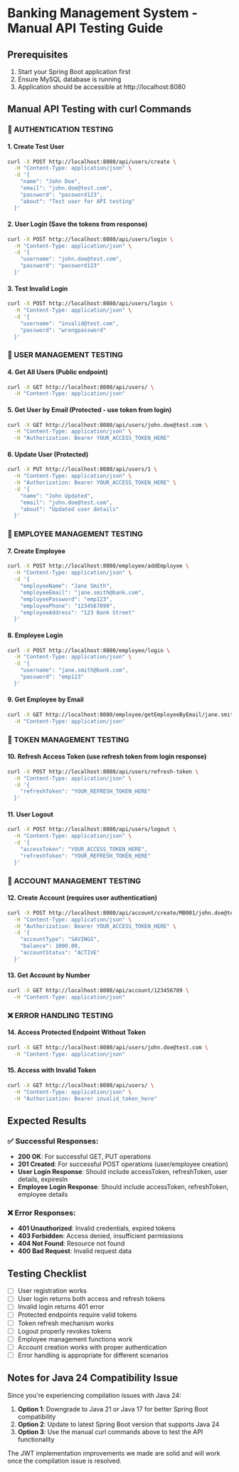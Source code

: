 # Banking Management System - Manual API Testing Guide

## Prerequisites
1. Start your Spring Boot application first
2. Ensure MySQL database is running
3. Application should be accessible at http://localhost:8080

## Manual API Testing with curl Commands

### 🔐 AUTHENTICATION TESTING

#### 1. Create Test User
```bash
curl -X POST http://localhost:8080/api/users/create \
  -H "Content-Type: application/json" \
  -d '{
    "name": "John Doe",
    "email": "john.doe@test.com",
    "password": "password123",
    "about": "Test user for API testing"
  }'
```

#### 2. User Login (Save the tokens from response)
```bash
curl -X POST http://localhost:8080/api/users/login \
  -H "Content-Type: application/json" \
  -d '{
    "username": "john.doe@test.com",
    "password": "password123"
  }'
```

#### 3. Test Invalid Login
```bash
curl -X POST http://localhost:8080/api/users/login \
  -H "Content-Type: application/json" \
  -d '{
    "username": "invalid@test.com",
    "password": "wrongpassword"
  }'
```

### 👥 USER MANAGEMENT TESTING

#### 4. Get All Users (Public endpoint)
```bash
curl -X GET http://localhost:8080/api/users/ \
  -H "Content-Type: application/json"
```

#### 5. Get User by Email (Protected - use token from login)
```bash
curl -X GET http://localhost:8080/api/users/john.doe@test.com \
  -H "Content-Type: application/json" \
  -H "Authorization: Bearer YOUR_ACCESS_TOKEN_HERE"
```

#### 6. Update User (Protected)
```bash
curl -X PUT http://localhost:8080/api/users/1 \
  -H "Content-Type: application/json" \
  -H "Authorization: Bearer YOUR_ACCESS_TOKEN_HERE" \
  -d '{
    "name": "John Updated",
    "email": "john.doe@test.com",
    "about": "Updated user details"
  }'
```

### 👔 EMPLOYEE MANAGEMENT TESTING

#### 7. Create Employee
```bash
curl -X POST http://localhost:8080/employee/addEmployee \
  -H "Content-Type: application/json" \
  -d '{
    "employeeName": "Jane Smith",
    "employeeEmail": "jane.smith@bank.com",
    "employeePassword": "emp123",
    "employeePhone": "1234567890",
    "employeeAddress": "123 Bank Street"
  }'
```

#### 8. Employee Login
```bash
curl -X POST http://localhost:8080/employee/login \
  -H "Content-Type: application/json" \
  -d '{
    "username": "jane.smith@bank.com",
    "password": "emp123"
  }'
```

#### 9. Get Employee by Email
```bash
curl -X GET http://localhost:8080/employee/getEmployeeByEmail/jane.smith@bank.com \
  -H "Content-Type: application/json"
```

### 🔄 TOKEN MANAGEMENT TESTING

#### 10. Refresh Access Token (use refresh token from login response)
```bash
curl -X POST http://localhost:8080/api/users/refresh-token \
  -H "Content-Type: application/json" \
  -d '{
    "refreshToken": "YOUR_REFRESH_TOKEN_HERE"
  }'
```

#### 11. User Logout
```bash
curl -X POST http://localhost:8080/api/users/logout \
  -H "Content-Type: application/json" \
  -d '{
    "accessToken": "YOUR_ACCESS_TOKEN_HERE",
    "refreshToken": "YOUR_REFRESH_TOKEN_HERE"
  }'
```

### 🏦 ACCOUNT MANAGEMENT TESTING

#### 12. Create Account (requires user authentication)
```bash
curl -X POST http://localhost:8080/api/account/create/MB001/john.doe@test.com \
  -H "Content-Type: application/json" \
  -H "Authorization: Bearer YOUR_ACCESS_TOKEN_HERE" \
  -d '{
    "accountType": "SAVINGS",
    "balance": 1000.00,
    "accountStatus": "ACTIVE"
  }'
```

#### 13. Get Account by Number
```bash
curl -X GET http://localhost:8080/api/account/123456789 \
  -H "Content-Type: application/json"
```

### ❌ ERROR HANDLING TESTING

#### 14. Access Protected Endpoint Without Token
```bash
curl -X GET http://localhost:8080/api/users/john.doe@test.com \
  -H "Content-Type: application/json"
```

#### 15. Access with Invalid Token
```bash
curl -X GET http://localhost:8080/api/users/ \
  -H "Content-Type: application/json" \
  -H "Authorization: Bearer invalid_token_here"
```

## Expected Results

### ✅ Successful Responses:
- **200 OK**: For successful GET, PUT operations
- **201 Created**: For successful POST operations (user/employee creation)
- **User Login Response**: Should include accessToken, refreshToken, user details, expiresIn
- **Employee Login Response**: Should include accessToken, refreshToken, employee details

### ❌ Error Responses:
- **401 Unauthorized**: Invalid credentials, expired tokens
- **403 Forbidden**: Access denied, insufficient permissions
- **404 Not Found**: Resource not found
- **400 Bad Request**: Invalid request data

## Testing Checklist

- [ ] User registration works
- [ ] User login returns both access and refresh tokens
- [ ] Invalid login returns 401 error
- [ ] Protected endpoints require valid tokens
- [ ] Token refresh mechanism works
- [ ] Logout properly revokes tokens
- [ ] Employee management functions work
- [ ] Account creation works with proper authentication
- [ ] Error handling is appropriate for different scenarios

## Notes for Java 24 Compatibility Issue

Since you're experiencing compilation issues with Java 24:

1. **Option 1**: Downgrade to Java 21 or Java 17 for better Spring Boot compatibility
2. **Option 2**: Update to latest Spring Boot version that supports Java 24
3. **Option 3**: Use the manual curl commands above to test the API functionality

The JWT implementation improvements we made are solid and will work once the compilation issue is resolved.
